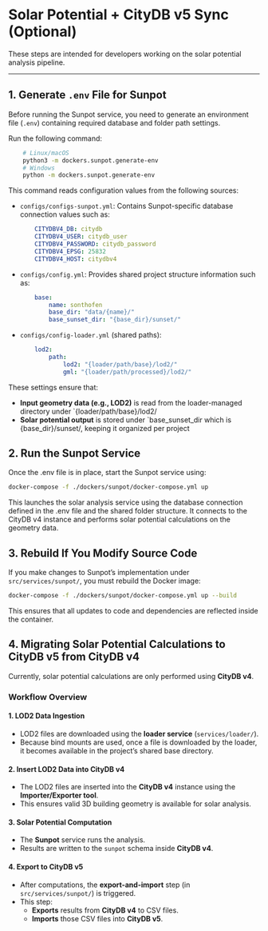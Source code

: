 # Solar Potential + CityDB v5 Sync (Optional)

These steps are intended for developers working on the solar potential analysis pipeline.

---

## 1. Generate `.env` File for Sunpot

Before running the Sunpot service, you need to generate an environment file (`.env`) containing required database and folder path settings.

Run the following command:

```bash
    # Linux/macOS
    python3 -m dockers.sunpot.generate-env
    # Windows
    python -m dockers.sunpot.generate-env
```

This command reads configuration values from the following sources:
- `configs/configs-sunpot.yml`: Contains Sunpot-specific database connection values such as:
    ```yaml
        CITYDBV4_DB: citydb
        CITYDBV4_USER: citydb_user
        CITYDBV4_PASSWORD: citydb_password
        CITYDBV4_EPSG: 25832
        CITYDBV4_HOST: citydbv4
    ```

- `configs/config.yml`: Provides shared project structure information such as:
    ```yaml
        base:
            name: sonthofen
            base_dir: "data/{name}/"
            base_sunset_dir: "{base_dir}/sunset/"
    ```

- `configs/config-loader.yml` (shared paths):
    ```yaml
        lod2:
            path:
                lod2: "{loader/path/base}/lod2/"
                gml: "{loader/path/processed}/lod2/"
    ```

These settings ensure that:
   - **Input geometry data (e.g., LOD2)** is read from the loader-managed directory under `{loader/path/base}/lod2/
   - **Solar potential output** is stored under `base_sunset_dir which is {base_dir}/sunset/, keeping it organized per project

## 2. Run the Sunpot Service

Once the .env file is in place, start the Sunpot service using:

```bash
docker-compose -f ./dockers/sunpot/docker-compose.yml up
```

This launches the solar analysis service using the database connection defined in the .env file
and the shared folder structure. It connects to the CityDB v4 instance and performs solar potential calculations on the geometry data.

## 3. Rebuild If You Modify Source Code

If you make changes to Sunpot’s implementation under `src/services/sunpot/`, you must rebuild the Docker image:

```bash
docker-compose -f ./dockers/sunpot/docker-compose.yml up --build
```

This ensures that all updates to code and dependencies are reflected inside the container.

## 4. Migrating Solar Potential Calculations to CityDB v5 from CityDB v4

Currently, solar potential calculations are only performed using **CityDB v4**.

### Workflow Overview

#### 1. LOD2 Data Ingestion

- LOD2 files are downloaded using the **loader service** (`services/loader/`).
- Because bind mounts are used, once a file is downloaded by the loader, it becomes available in the project’s shared base directory.

#### 2. Insert LOD2 Data into CityDB v4

- The LOD2 files are inserted into the **CityDB v4** instance using the **Importer/Exporter tool**.
- This ensures valid 3D building geometry is available for solar analysis.

#### 3. Solar Potential Computation

- The **Sunpot** service runs the analysis.
- Results are written to the `sunpot` schema inside **CityDB v4**.

#### 4. Export to CityDB v5

- After computations, the **export-and-import** step (in `src/services/sunpot/`) is triggered.
- This step:
  - **Exports** results from **CityDB v4** to CSV files.
  - **Imports** those CSV files into **CityDB v5**.
